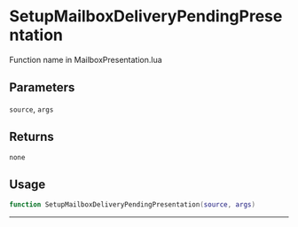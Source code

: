 # SetupMailboxDeliveryPendingPresentation
Function name in MailboxPresentation.lua
## Parameters
`source`, `args`
## Returns
`none`
## Usage
```lua
function SetupMailboxDeliveryPendingPresentation(source, args)
```
---
